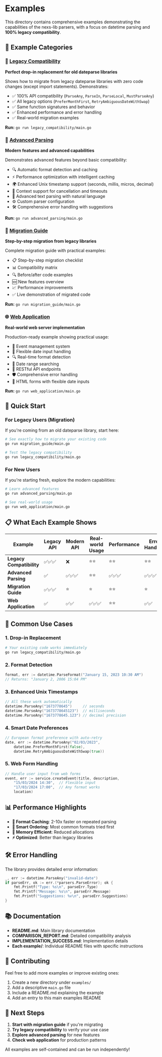 # Examples

This directory contains comprehensive examples demonstrating the capabilities of the nexs-lib parsers, with a focus on datetime parsing and **100% legacy compatibility**.

## 📁 Example Categories

### 🔄 [Legacy Compatibility](legacy_compatibility/)
**Perfect drop-in replacement for old dateparse libraries**

Shows how to migrate from legacy dateparse libraries with zero code changes (except import statements). Demonstrates:

- ✅ 100% API compatibility (`ParseAny`, `ParseIn`, `ParseLocal`, `MustParseAny`)
- ✅ All legacy options (`PreferMonthFirst`, `RetryAmbiguousDateWithSwap`)
- ✅ Same function signatures and behavior
- ✅ Enhanced performance and error handling
- ✅ Real-world migration examples

**Run:** `go run legacy_compatibility/main.go`

### 🚀 [Advanced Parsing](advanced_parsing/)
**Modern features and advanced capabilities**

Demonstrates advanced features beyond basic compatibility:

- 🔍 Automatic format detection and caching
- ⚡ Performance optimization with intelligent caching
- 🌍 Enhanced Unix timestamp support (seconds, millis, micros, decimal)
- 🎯 Context support for cancellation and timeouts
- 📝 Advanced text parsing with natural language
- ⚙️ Custom parser configuration
- 🛠️ Comprehensive error handling with suggestions

**Run:** `go run advanced_parsing/main.go`

### 🔄 [Migration Guide](migration_guide/)
**Step-by-step migration from legacy libraries**

Complete migration guide with practical examples:

- 📋 Step-by-step migration checklist
- 📊 Compatibility matrix
- 🔍 Before/after code examples
- 🆕 New features overview
- 📈 Performance improvements
- ✅ Live demonstration of migrated code

**Run:** `go run migration_guide/main.go`

### 🌐 [Web Application](web_application/)
**Real-world web server implementation**

Production-ready example showing practical usage:

- 📅 Event management system
- 🎯 Flexible date input handling
- 🔍 Real-time format detection
- 🔄 Date range searching
- 📡 RESTful API endpoints
- 🛡️ Comprehensive error handling
- 📱 HTML forms with flexible date inputs

**Run:** `go run web_application/main.go`

## 🚀 Quick Start

### For Legacy Users (Migration)

If you're coming from an old dateparse library, start here:

```bash
# See exactly how to migrate your existing code
go run migration_guide/main.go

# Test the legacy compatibility
go run legacy_compatibility/main.go
```

### For New Users

If you're starting fresh, explore the modern capabilities:

```bash
# Learn advanced features
go run advanced_parsing/main.go

# See real-world usage
go run web_application/main.go
```

## 📋 What Each Example Shows

| Example | Legacy API | Modern API | Real-world Usage | Performance | Error Handling |
|---------|------------|------------|------------------|-------------|----------------|
| **Legacy Compatibility** | ✅✅✅ | ❌ | ⭐⭐ | ⭐⭐ | ⭐⭐ |
| **Advanced Parsing** | ✅ | ✅✅✅ | ⭐⭐ | ✅✅✅ | ✅✅✅ |
| **Migration Guide** | ✅✅✅ | ⭐ | ⭐ | ⭐⭐ | ⭐ |
| **Web Application** | ✅ | ✅✅ | ✅✅✅ | ⭐⭐ | ✅✅ |

## 🔧 Common Use Cases

### 1. **Drop-in Replacement**
```bash
# Your existing code works immediately
go run legacy_compatibility/main.go
```

### 2. **Format Detection**
```go
format, err := datetime.ParseFormat("January 15, 2023 10:30 AM")
// Returns: "January 2, 2006 15:04 PM"
```

### 3. **Enhanced Unix Timestamps**
```go
// All these work automatically
datetime.ParseAny("1673778645")     // seconds
datetime.ParseAny("1673778645123")  // milliseconds  
datetime.ParseAny("1673778645.123") // decimal precision
```

### 4. **Smart Date Preferences**
```go
// European format preference with auto-retry
date, err := datetime.ParseAny("02/03/2023", 
    datetime.PreferMonthFirst(false),
    datetime.RetryAmbiguousDateWithSwap(true))
```

### 5. **Web Form Handling**
```go
// Handle user input from web forms
event, err := service.createEvent(title, description, 
    "15/03/2024 14:30",  // Flexible input
    "17/03/2024 17:00",  // Any format works
    location)
```

## 📊 Performance Highlights

- **🚀 Format Caching**: 2-10x faster on repeated parsing
- **🎯 Smart Ordering**: Most common formats tried first
- **💾 Memory Efficient**: Reduced allocations
- **⚡ Optimized**: Better than legacy libraries

## 🛠️ Error Handling

The library provides detailed error information:

```go
_, err := datetime.ParseAny("invalid-date")
if parseErr, ok := err.(*parsers.ParseError); ok {
    fmt.Printf("Type: %s\n", parseErr.Type)
    fmt.Printf("Message: %s\n", parseErr.Message) 
    fmt.Printf("Suggestions: %v\n", parseErr.Suggestions)
}
```

## 📚 Documentation

- **README.md**: Main library documentation
- **COMPARISON_REPORT.md**: Detailed compatibility analysis
- **IMPLEMENTATION_SUCCESS.md**: Implementation details
- **Each example/**: Individual README files with specific instructions

## 🤝 Contributing

Feel free to add more examples or improve existing ones:

1. Create a new directory under `examples/`
2. Add a descriptive `main.go` file
3. Include a README.md explaining the example
4. Add an entry to this main examples README

## 🎯 Next Steps

1. **Start with migration guide** if you're migrating
2. **Try legacy compatibility** to verify your use case
3. **Explore advanced parsing** for new features
4. **Check web application** for production patterns

All examples are self-contained and can be run independently!
